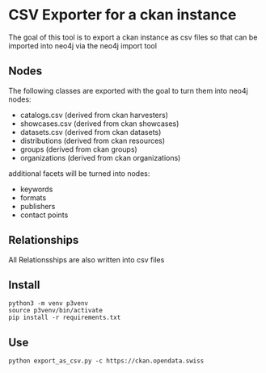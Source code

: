 # CSV Exporter for a ckan instance

The goal of this tool is to export a ckan instance as csv files so that can be 
imported into neo4j via the neo4j import tool

## Nodes

The following classes are exported with the goal to turn them into neo4j nodes:

- catalogs.csv (derived from ckan harvesters)
- showcases.csv (derived from ckan showcases)
- datasets.csv (derived from ckan datasets)
- distributions (derived from ckan resources)
- groups (derived from ckan groups)
- organizations (derived from ckan organizations)

additional facets will be turned into nodes:

- keywords
- formats
- publishers
- contact points

## Relationships

All Relationsships are also written into csv files

## Install

```
python3 -m venv p3venv
source p3venv/bin/activate
pip install -r requirements.txt
```

## Use

```
python export_as_csv.py -c https://ckan.opendata.swiss
```

